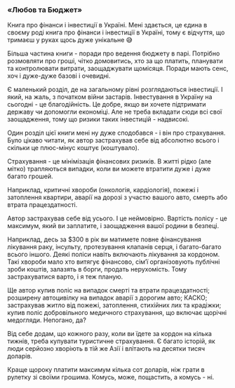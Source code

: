 ### «Любов та Бюджет»

Книга про фінанси і інвестиції в Україні. Мені здається, це єдина в своєму роді книга про фінанси і інвестиції в Україні, тому є відчуття, що тримаєш у руках щось дуже унікальне 😅

Більша частина книги - поради про ведення бюджету в парі. Потрібно розмовляти про гроші, чітко домовитись, хто за що платить, планувати та контролювати витрати, заощаджувати щомісяця. Поради мають сенс, хоч і дуже-дуже базові і очевидні.

Є маленький розділ, де на загальному рівні розглядаються інвестиції. І який, на жаль, з початком війни застарів. Інвестування в Україну на сьогодні - це благодійність. Це добре, якщо ви хочете підтримати державу чи допомогли економіці. Але не треба вкладати сюди всі свої заощадження, тому що ризики таких інвестицій - надвисокі.

Один розділ цієї книги мені ну дуже сподобався - і він про страхування. Було цікаво читати, як автор застрахував себе від абсолютно всього і скільки це плюс-мінус коштує (коштувало).

Страхування - це мінімізація фінансових ризиків. В житті рідко (але мітко) трапляються випадки, коли ви можете втратити дуже і дуже багато грошей.

Наприклад, критичні хвороби (онкологія, кардіологія), пожежі і затоплення квартири, аварії на дорозі з участю вашого авто, смерть або втрата працездатності.

Автор застрахував себе від усього. І це неймовірно. Вартість полісу - це максимум, який ви заплатите, і заощадження вашої родини в безпеці.

Наприклад, десь за $300 в рік ви матимете повне фінансування лікування раку, інсульту, протезування клапанів серця, і багато-багато всього іншого. Деякі поліси навіть включають лікування за кордоном. Такі хвороби мало хто витягує фінансово, сімʼї організовують публічні зроби коштів, залазять в борги, продать нерухомість. Тому застрахуватися варто, і я теж планую.

Ще автор купив поліс на випадок смерті та втрати працездатності; розширену автоцивілку на випадок аварії з дорогим авто; КАСКО; застрахував житло від пожежі, затоплення, стихійних лих та крадіжки; купив поліс добровільного медичного страхування, що включає щорічні медогляди. Непогано, да?

Від себе додам, що кожного разу, коли ви їдете за кордон на кілька тижнів, треба купувати туристичне страхування. Є багато історій, як люди серйозно хворіють в тій же Азії і влітають на десятки тисяч доларів.

Краще щороку платити максимум кілька сот доларів, ніж грати в рулетку зі своїми грошима. Комусь, може, пощастить, а комусь - ні.

